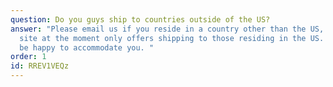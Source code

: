 ```yaml
---
question: Do you guys ship to countries outside of the US?
answer: "Please email us if you reside in a country other than the US, as our
  site at the moment only offers shipping to those residing in the US. We will
  be happy to accommodate you. "
order: 1
id: RREV1VEQz
---
```

